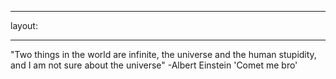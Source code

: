 -----------------------------------
layout: 

------------------------------------
"Two things in the world are infinite, 
the universe and the human stupidity, 
and I am not sure about the universe"
                    -Albert Einstein
'Comet me bro'
